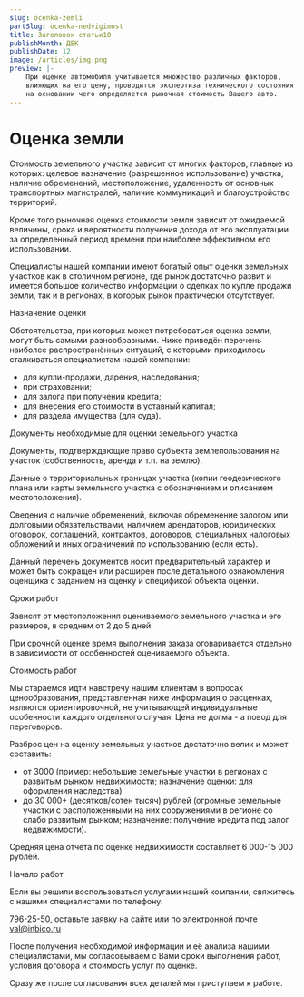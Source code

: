 ```yaml
---
slug: ocenka-zemli
partSlug: ocenka-nedvigimost
title: Заголовок статьи10
publishMonth: ДЕК
publishDate: 12
image: /articles/img.png
preview: |-
    При оценке автомобиля учитывается множество различных факторов,
    влияющих на его цену, проводится экспертиза технического состояния транспортного средства,
    на основании чего определяется рыночная стоимость Вашего авто.
---
```


# Оценка земли

Стоимость земельного участка зависит от многих факторов, главные из которых: целевое назначение (разрешенное использование) участка, наличие обременений, местоположение, удаленность от основных транспортных магистралей, наличие коммуникаций и благоустройство территорий.

Кроме того рыночная оценка стоимости земли зависит от ожидаемой величины, срока и вероятности получения дохода от его эксплуатации за определенный период времени при наиболее эффективном его использовании.

Специалисты нашей компании имеют богатый опыт оценки земельных участков как в столичном регионе, где рынок достаточно развит и имеется большое количество информации о сделках по купле продажи земли, так и в регионах, в которых рынок практически отсутствует.

Назначение оценки

Обстоятельства, при которых может потребоваться оценка земли, могут быть самыми разнообразными. Ниже приведён перечень наиболее распространённых ситуаций, с которыми приходилось сталкиваться специалистам нашей компании:

*   для купли-продажи, дарения, наследования;
*   при страховании;
*   для залога при получении кредита;
*   для внесения его стоимости в уставный капитал;
*   для раздела имущества (для суда).

Документы необходимые для оценки земельного участка

Документы, подтверждающие право субъекта землепользования на участок (собственность, аренда и т.п. на землю).

Данные о территориальных границах участка (копии геодезического плана или карты земельного участка с обозначением и описанием местоположения).

Сведения о наличие обременений, включая обременение залогом или долговыми обязательствами, наличием арендаторов, юридических оговорок, соглашений, контрактов, договоров, специальных налоговых обложений и иных ограничений по использованию (если есть).

Данный перечень документов носит предварительный характер и может быть сокращен или расширен после детального ознакомления оценщика с заданием на оценку и спецификой объекта оценки.

Сроки работ

Зависят от местоположения оцениваемого земельного участка и его размеров, в среднем от 2 до 5 дней.

При срочной оценке время выполнения заказа оговаривается отдельно в зависимости от особенностей оцениваемого объекта.

Стоимость работ

Мы стараемся идти навстречу нашим клиентам в вопросах ценообразования, представленная ниже информация о расценках, являются ориентировочной, не учитывающей индивидуальные особенности каждого отдельного случая. Цена не догма - а повод для переговоров.

Разброс цен на оценку земельных участков достаточно велик и может составить:

*   от 3000 (пример: небольшие земельные участки в регионах с развитым рынком недвижимости; назначение оценки: для оформления наследства)
*   до 30 000+ (десятков/сотен тысяч) рублей (огромные земельные участки с расположенными на них сооружениями в регионе со слабо развитым рынком; назначение: получение кредита под залог недвижимости).

Средняя цена отчета по оценке недвижимости составляет 6 000-15 000 рублей.

Начало работ

Если вы решили воспользоваться услугами нашей компании, свяжитесь с нашими специалистами по телефону:

796-25-50, оставьте заявку на сайте или по электронной почте [val@inbico.ru](mailto:val@inbico.ru)

После получения необходимой информации и её анализа нашими специалистами, мы согласовываем с Вами сроки выполнения работ, условия договора и стоимость услуг по оценке.

Сразу же после согласования всех деталей мы приступаем к работе.
